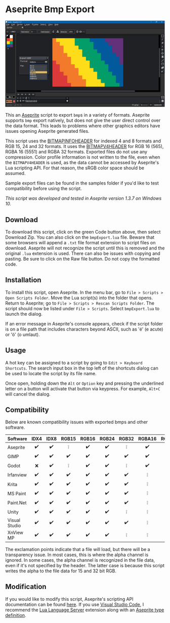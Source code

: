 # Aseprite Bmp Export

![Screen Capture](screenCap.png)

This an [Aseprite](https://www.aseprite.org/) script to export `bmp`s in a variety of formats. Aseprite supports `bmp` export natively, but does not give the user direct control over the data format. This leads to problems where other graphics editors have issues opening Aseprite generated files.

This script uses the [BITMAPINFOHEADER](https://learn.microsoft.com/en-us/windows/win32/api/wingdi/ns-wingdi-bitmapinfoheader) for indexed 4 and 8 formats and RGB 15, 24 and 32 formats. It uses the [BITMAPV4HEADER](https://learn.microsoft.com/en-us/windows/win32/api/wingdi/ns-wingdi-bitmapv4header) for RGB 16 (565), RGBA 16 (5551) and RGBA 32 formats. Exported files do not use any compression. Color profile information is not written to the file, even when the `BITMAPV4HEADER` is used, as the data cannot be accessed by Aseprite's Lua scripting API. For that reason, the sRGB color space should be assumed.

Sample export files can be found in the samples folder if you'd like to test compatibility before using the script.

*This script was developed and tested in Aseprite version 1.3.7 on Windows 10.*

## Download

To download this script, click on the green Code button above, then select Download Zip. You can also click on the `bmpExport.lua` file. Beware that some browsers will append a `.txt` file format extension to script files on download. Aseprite will not recognize the script until this is removed and the original `.lua` extension is used. There can also be issues with copying and pasting. Be sure to click on the Raw file button. Do not copy the formatted code.

## Installation

To install this script, open Aseprite. In the menu bar, go to `File > Scripts > Open Scripts Folder`. Move the Lua script(s) into the folder that opens. Return to Aseprite; go to `File > Scripts > Rescan Scripts Folder`. The script should now be listed under `File > Scripts`. Select `bmpExport.lua` to launch the dialog.

If an error message in Aseprite's console appears, check if the script folder is on a file path that includes characters beyond ASCII, such as 'é' (e acute) or 'ö' (o umlaut).

## Usage

A hot key can be assigned to a script by going to `Edit > Keyboard Shortcuts`. The search input box in the top left of the shortcuts dialog can be used to locate the script by its file name.

Once open, holding down the `Alt` or `Option` key and pressing the underlined letter on a button will activate that button via keypress. For example, `Alt+C` will cancel the dialog.

## Compatibility

Below are known compatibility issues with exported bmps and other software.

|Software|IDX4|IDX8|RGB15|RGB16|RGB24|RGB32|RGBA16|RGBA32|
|--------|:--:|:--:|:---:|:---:|:---:|:---:|:----:|:----:|
|Aseprite|✔️|✔️|❕|✔️|✔️|❕|✔️|✔️|
|GIMP|✔️|✔️|✔️|✔️|✔️|✔️|✔️|✔️|
|Godot|❌|✔️|❕|✔️|✔️|❕|✔️|✔️|
|Irfanview|✔️|✔️|✔️|✔️|✔️|✔️|❕|❕|
|Krita|✔️|✔️|✔️|✔️|✔️|✔️|❕|✔️|
|MS Paint|✔️|✔️|✔️|✔️|✔️|✔️|❕|✔️|
|Paint.Net|✔️|✔️|✔️|✔️|✔️|✔️|❕|✔️|
|Unity|✔️|✔️|✔️|✔️|✔️|❕|❕|✔️|
|Visual Studio|✔️|✔️|✔️|✔️|✔️|✔️|❕|✔️|
|XnView MP|✔️|✔️|✔️|✔️|✔️|❕|❕|✔️|

The exclamation points indicate that a file will load, but there will be a transparency issue. In most cases, this is where the alpha channel is ignored. In some cases, the alpha channel is recognized in the file data, even if it's not specified by the header. The latter case is because this script writes the alpha to the file data for 15 and 32 bit RGB.

## Modification

If you would like to modify this script, Aseprite's scripting API documentation can be found [here](https://aseprite.org/api/). If you use [Visual Studio Code](https://code.visualstudio.com/), I recommend the [Lua Language Server](https://github.com/LuaLS/lua-language-server) extension along with an [Aseprite type definition](https://github.com/behreajj/aseprite-type-definition).